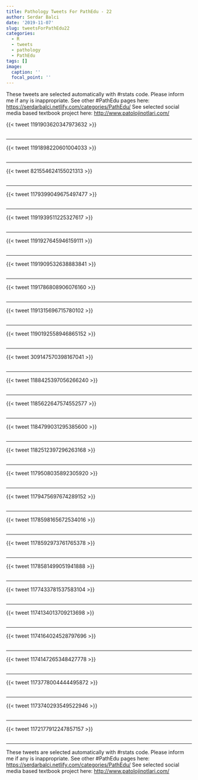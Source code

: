 ```yaml
---
title: Pathology Tweets For PathEdu - 22
author: Serdar Balci
date: '2019-11-07'
slug: tweetsForPathEdu22
categories:
  - R
  - tweets
  - pathology
  - PathEdu
tags: []
image:
  caption: ''
  focal_point: ''
---
```



These tweets are selected automatically with #rstats code. Please inform me if any is inappropriate.
See other #PathEdu pages here: https://serdarbalci.netlify.com/categories/PathEdu/ 
See selected social media based textbook project here: http://www.patolojinotlari.com/

{{< tweet 1191903620347973632 >}}
<br>
<br>
<hr>
{{< tweet 1191898220601004033 >}}
<br>
<br>
<hr>
{{< tweet 821554624155021313 >}}
<br>
<br>
<hr>
{{< tweet 1179399049675497477 >}}
<br>
<br>
<hr>
{{< tweet 1191939511225327617 >}}
<br>
<br>
<hr>
{{< tweet 1191927645946159111 >}}
<br>
<br>
<hr>
{{< tweet 1191909532638883841 >}}
<br>
<br>
<hr>
{{< tweet 1191786808906076160 >}}
<br>
<br>
<hr>
{{< tweet 1191315696715780102 >}}
<br>
<br>
<hr>
{{< tweet 1190192558946865152 >}}
<br>
<br>
<hr>
{{< tweet 309147570398167041 >}}
<br>
<br>
<hr>
{{< tweet 1188425397056266240 >}}
<br>
<br>
<hr>
{{< tweet 1185622647574552577 >}}
<br>
<br>
<hr>
{{< tweet 1184799031295385600 >}}
<br>
<br>
<hr>
{{< tweet 1182512397296263168 >}}
<br>
<br>
<hr>
{{< tweet 1179508035892305920 >}}
<br>
<br>
<hr>
{{< tweet 1179475697674289152 >}}
<br>
<br>
<hr>
{{< tweet 1178598165672534016 >}}
<br>
<br>
<hr>
{{< tweet 1178592973761765378 >}}
<br>
<br>
<hr>
{{< tweet 1178581499051941888 >}}
<br>
<br>
<hr>
{{< tweet 1177433781537583104 >}}
<br>
<br>
<hr>
{{< tweet 1174134013709213698 >}}
<br>
<br>
<hr>
{{< tweet 1174164024528797696 >}}
<br>
<br>
<hr>
{{< tweet 1174147265348427778 >}}
<br>
<br>
<hr>
{{< tweet 1173778004444495872 >}}
<br>
<br>
<hr>
{{< tweet 1173740293549522946 >}}
<br>
<br>
<hr>
{{< tweet 1172177912247857157 >}}
<br>
<br>
<hr>


These tweets are selected automatically with #rstats code. Please inform me if any is inappropriate.
See other #PathEdu pages here: https://serdarbalci.netlify.com/categories/PathEdu/ 
See selected social media based textbook project here: http://www.patolojinotlari.com/
